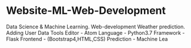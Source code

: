 # Website-ML-Web-Development
Data Science & Machine Learning.
Web-development
Weather prediction.
Adding User Data
Tools
    Editor - Atom
    Language - Python3.7
    Framework - Flask
    Frontend - (Bootstrap4,HTML,CSS)
    Prediction - Machine Lea
